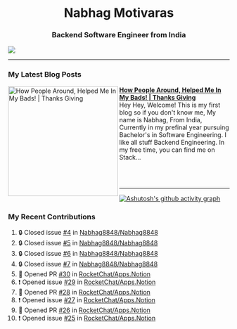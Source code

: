  
<h1 align="center">Nabhag Motivaras</h1>
<h3 align="center">Backend Software Engineer from India</h3>

<img src="Twitter header - 2.png"/>

 <hr>
 
### My Latest Blog Posts 
<!-- HASHNODE_BLOG:START -->
<p align="left">
<a href="https://nabhagmotivaras.hashnode.dev//experience-2022" title="How People Around, Helped Me In My Bads!  | Thanks Giving"><img src="https://cdn.hashnode.com/res/hashnode/image/stock/unsplash/d1956810eb099b7959df44d932fa9fe4.jpeg" alt="How People Around, Helped Me In My Bads!  | Thanks Giving" width="250px" align="left" /></a>
<a href="https://nabhagmotivaras.hashnode.dev//experience-2022" title="How People Around, Helped Me In My Bads!  | Thanks Giving"><strong>How People Around, Helped Me In My Bads!  | Thanks Giving</strong></a>
<br/> Hey Hey, Welcome! This is my first blog so if you don't know me, My name is Nabhag, From India, Currently in my prefinal year pursuing Bachelor's in Software Engineering. I like all stuff Backend Engineering. In my free time, you can find me on Stack... </p> <br/> <br/>
<!-- HASHNODE_BLOG:END -->
<p align=left> 
 <hr>
 
   [![Ashutosh's github activity graph](https://github-readme-activity-graph.cyclic.app/graph?username=Nabhag8848&bg_color=000000&color=ffffff&line=26a269&point=c01c28&area=true&hide_border=true)](https://github.com/ashutosh00710/github-readme-activity-graph)
 
 ### My Recent Contributions

<!--START_SECTION:activity-->
1. 🔒 Closed issue [#4](https://github.com/Nabhag8848/Nabhag8848/issues/4) in [Nabhag8848/Nabhag8848](https://github.com/Nabhag8848/Nabhag8848)
2. 🔒 Closed issue [#5](https://github.com/Nabhag8848/Nabhag8848/issues/5) in [Nabhag8848/Nabhag8848](https://github.com/Nabhag8848/Nabhag8848)
3. 🔒 Closed issue [#6](https://github.com/Nabhag8848/Nabhag8848/issues/6) in [Nabhag8848/Nabhag8848](https://github.com/Nabhag8848/Nabhag8848)
4. 🔒 Closed issue [#7](https://github.com/Nabhag8848/Nabhag8848/issues/7) in [Nabhag8848/Nabhag8848](https://github.com/Nabhag8848/Nabhag8848)
5. 💪 Opened PR [#30](https://github.com/RocketChat/Apps.Notion/pull/30) in [RocketChat/Apps.Notion](https://github.com/RocketChat/Apps.Notion)
6. ❗ Opened issue [#29](https://github.com/RocketChat/Apps.Notion/issues/29) in [RocketChat/Apps.Notion](https://github.com/RocketChat/Apps.Notion)
7. 💪 Opened PR [#28](https://github.com/RocketChat/Apps.Notion/pull/28) in [RocketChat/Apps.Notion](https://github.com/RocketChat/Apps.Notion)
8. ❗ Opened issue [#27](https://github.com/RocketChat/Apps.Notion/issues/27) in [RocketChat/Apps.Notion](https://github.com/RocketChat/Apps.Notion)
9. 💪 Opened PR [#26](https://github.com/RocketChat/Apps.Notion/pull/26) in [RocketChat/Apps.Notion](https://github.com/RocketChat/Apps.Notion)
10. ❗ Opened issue [#25](https://github.com/RocketChat/Apps.Notion/issues/25) in [RocketChat/Apps.Notion](https://github.com/RocketChat/Apps.Notion)
<!--END_SECTION:activity-->
 
 </p>
 
  <br> <br>
  



